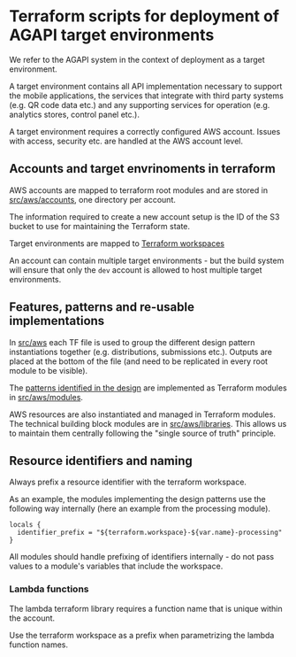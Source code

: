 # Terraform scripts for deployment of AGAPI target environments

We refer to the AGAPI system in the context of deployment as a target environment.

A target environment contains all API implementation necessary to support the mobile applications, the services that integrate with third party systems (e.g. QR code data etc.) and any supporting services for operation (e.g. analytics stores, control panel etc.).

A target environment requires a correctly configured AWS account. Issues with access, security etc. are handled at the AWS account level.

## Accounts and target envrinoments in terraform

AWS accounts are mapped to terraform root modules and are stored in [src/aws/accounts](./aws/accounts), one directory per account.

The information required to create a new account setup is the ID of the S3 bucket to use for maintaining the Terraform state.

Target environments are mapped to [Terraform workspaces](https://www.terraform.io/docs/cloud/workspaces/index.html)

An account can contain multiple target environments - but the build system will ensure that only the ```dev``` account is allowed to host multiple target environments.

## Features, patterns and re-usable implementations

In [src/aws](./aws/) each TF file is used to group the different design pattern instantiations together (e.g. distributions, submissions etc.). 
Outputs are placed at the bottom of the file (and need to be replicated in every root module to be visible).

The [patterns identified in the design](../../doc/design/api-patterns.md) are implemented as Terraform modules in [src/aws/modules](./modules/).

AWS resources are also instantiated and managed in Terraform modules. The technical building block modules are in [src/aws/libraries](./libraries/).
This allows us to maintain them centrally following the "single source of truth" principle.

## Resource identifiers and naming

Always prefix a resource identifier with the terraform workspace.

As an example, the modules implementing the design patterns use the following way internally (here an  example from the processing module).

```hcl
locals {
  identifier_prefix = "${terraform.workspace}-${var.name}-processing"
}
```

All modules should handle prefixing of identifiers internally - do not pass values to a module's variables that include the workspace.

### Lambda functions

The lambda terraform library requires a function name that is unique within the account.

Use the terraform workspace as a prefix when parametrizing the lambda function names.
